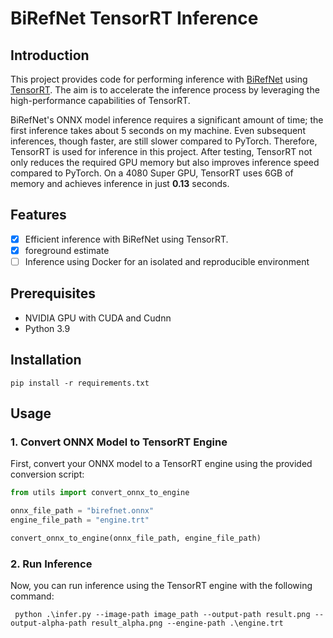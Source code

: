 # BiRefNet TensorRT Inference

## Introduction

This project provides code for performing inference with [BiRefNet](https://github.com/ZhengPeng7/BiRefNet)
using [TensorRT](https://developer.nvidia.com/tensorrt). The aim is to accelerate the inference process by leveraging
the high-performance capabilities of TensorRT.

BiRefNet's ONNX model inference requires a significant amount of time; the first inference takes about 5 seconds on my
machine. Even subsequent inferences, though faster, are still slower compared to PyTorch. Therefore, TensorRT is used
for inference in this project. After testing, TensorRT not only reduces the required GPU memory but also improves
inference speed compared to PyTorch. On a 4080 Super GPU, TensorRT uses 6GB of memory and achieves inference in just
**0.13** seconds.

## Features

- [x] Efficient inference with BiRefNet using TensorRT.
- [x] foreground estimate
- [ ] Inference using Docker for an isolated and reproducible environment

## Prerequisites

- NVIDIA GPU with CUDA and Cudnn
- Python 3.9

## Installation

```commandline
pip install -r requirements.txt
```

## Usage

### 1. Convert ONNX Model to TensorRT Engine

First, convert your ONNX model to a TensorRT engine using the provided conversion script:

```python
from utils import convert_onnx_to_engine

onnx_file_path = "birefnet.onnx"
engine_file_path = "engine.trt"

convert_onnx_to_engine(onnx_file_path, engine_file_path)
```

### 2. Run Inference

Now, you can run inference using the TensorRT engine with the following command:

```commandline
 python .\infer.py --image-path image_path --output-path result.png --output-alpha-path result_alpha.png --engine-path .\engine.trt

```